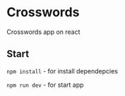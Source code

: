 # Crosswords
Crosswords app on react
## Start
`npm install` - for install dependepcies

`npm run dev` - for start app
